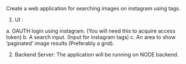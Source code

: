 Create a web application for searching images on instagram using tags.

1. UI :

a. OAUTH login using instagram. (You will need this to acquire access token)
b. A search input. (Input for instagram tags)
c. An area to show ‘paginated’ image results (Preferably a grid).

2. Backend Server:
The application will be running on NODE backend.
